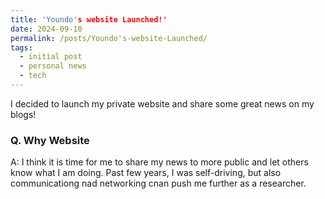 ```yaml
---
title: 'Youndo's website Launched!'
date: 2024-09-10
permalink: /posts/Youndo's-website-Launched/
tags:
  - initial post
  - personal news
  - tech
---
```


I decided to launch my private website and share some great news on my blogs!

### Q. Why Website
A: I think it is time for me to share my news to more public and let others know what I am doing. Past few years, I was self-driving, but also communicationg nad networking cnan push me further as a researcher.